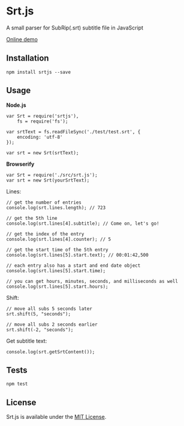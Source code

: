 Srt.js
======

A small parser for SubRip(.srt) subtitle file in JavaScript

[Online demo][1]

## Installation

`npm install srtjs --save`

## Usage

**Node.js**

```
var Srt = require('srtjs'),
	fs = require('fs');
	
var srtText = fs.readFileSync('./test/test.srt', {
    encoding: 'utf-8'
});
	
var srt = new Srt(srtText);
```

**Browserify**

```
var Srt = require('./src/srt.js');
var srt = new Srt(yourSrtText);
```


Lines:

```
// get the number of entries
console.log(srt.lines.length); // 723

// get the 5th line
console.log(srt.lines[4].subtitle); // Come on, let's go!

// get the index of the entry
console.log(srt.lines[4].counter); // 5

// get the start time of the 5th entry
console.log(srt.lines[5].start.text); // 00:01:42,500

// each entry also has a start and end date object
console.log(srt.lines[5].start.time);

// you can get hours, minutes, seconds, and milliseconds as well
console.log(srt.lines[5].start.hours);
```

Shift:

```
// move all subs 5 seconds later
srt.shift(5, "seconds");

// move all subs 2 seconds earlier
srt.shift(-2, "seconds");
```

Get subtitle text:

```
console.log(srt.getSrtContent());
```

## Tests

`npm test`

## License

Srt.js is available under the [MIT License][2].

[1]: http://fuermosi777.github.io/srtjs/
[2]: http://opensource.org/licenses/MIT
